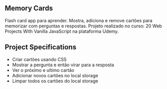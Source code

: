## Memory Cards

Flash card app para aprender. Mostra, adiciona e remove cartões para memorizar com perguntas e respostas. Projeto realizado no curso: 20 Web Projects With Vanilla JavaScript na plataforma Udemy.

## Project Specifications

- Criar cartões usando CSS
- Mostrar a pergunta e então virar para a resposta
- Ver o próximo e ultimo cartão
- Adicionar novos cartões no local storage
- Limpar todos os cartões do local storage

